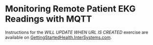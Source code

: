 # Monitoring Remote Patient EKG Readings with MQTT 

Instructions for the *WILL UPDATE WHEN URL IS CREATED* exercise are available on [GettingStartedHealth.InterSystems.com](https://gettingstartedhealth.intersystems.com/).
